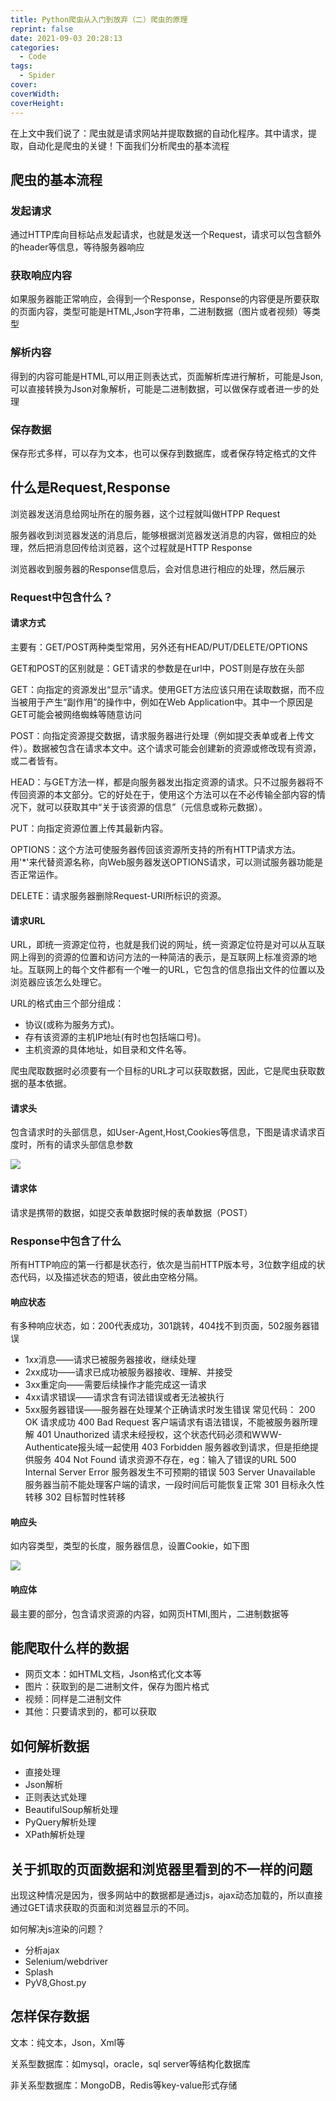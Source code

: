 ```yaml
---
title: Python爬虫从入门到放弃（二）爬虫的原理
reprint: false
date: 2021-09-03 20:28:13
categories:
  - Code
tags: 
  - Spider
cover:
coverWidth:
coverHeight:
---
```


在上文中我们说了：爬虫就是请求网站并提取数据的自动化程序。其中请求，提取，自动化是爬虫的关键！下面我们分析爬虫的基本流程

## 爬虫的基本流程

### 发起请求

通过HTTP库向目标站点发起请求，也就是发送一个Request，请求可以包含额外的header等信息，等待服务器响应

### 获取响应内容

如果服务器能正常响应，会得到一个Response，Response的内容便是所要获取的页面内容，类型可能是HTML,Json字符串，二进制数据（图片或者视频）等类型

### 解析内容

得到的内容可能是HTML,可以用正则表达式，页面解析库进行解析，可能是Json,可以直接转换为Json对象解析，可能是二进制数据，可以做保存或者进一步的处理

### 保存数据

保存形式多样，可以存为文本，也可以保存到数据库，或者保存特定格式的文件

## 什么是Request,Response

浏览器发送消息给网址所在的服务器，这个过程就叫做HTPP Request

服务器收到浏览器发送的消息后，能够根据浏览器发送消息的内容，做相应的处理，然后把消息回传给浏览器，这个过程就是HTTP Response

浏览器收到服务器的Response信息后，会对信息进行相应的处理，然后展示

### Request中包含什么？

#### 请求方式

主要有：GET/POST两种类型常用，另外还有HEAD/PUT/DELETE/OPTIONS

GET和POST的区别就是：GET请求的参数是在url中，POST则是存放在头部

GET：向指定的资源发出“显示”请求。使用GET方法应该只用在读取数据，而不应当被用于产生“副作用”的操作中，例如在Web Application中。其中一个原因是GET可能会被网络蜘蛛等随意访问

POST：向指定资源提交数据，请求服务器进行处理（例如提交表单或者上传文件）。数据被包含在请求本文中。这个请求可能会创建新的资源或修改现有资源，或二者皆有。

HEAD：与GET方法一样，都是向服务器发出指定资源的请求。只不过服务器将不传回资源的本文部分。它的好处在于，使用这个方法可以在不必传输全部内容的情况下，就可以获取其中“关于该资源的信息”（元信息或称元数据）。

PUT：向指定资源位置上传其最新内容。

OPTIONS：这个方法可使服务器传回该资源所支持的所有HTTP请求方法。用'*'来代替资源名称，向Web服务器发送OPTIONS请求，可以测试服务器功能是否正常运作。

DELETE：请求服务器删除Request-URI所标识的资源。

#### 请求URL

URL，即统一资源定位符，也就是我们说的网址，统一资源定位符是对可以从互联网上得到的资源的位置和访问方法的一种简洁的表示，是互联网上标准资源的地址。互联网上的每个文件都有一个唯一的URL，它包含的信息指出文件的位置以及浏览器应该怎么处理它。

URL的格式由三个部分组成：

- 协议(或称为服务方式)。
- 存有该资源的主机IP地址(有时也包括端口号)。
- 主机资源的具体地址，如目录和文件名等。

爬虫爬取数据时必须要有一个目标的URL才可以获取数据，因此，它是爬虫获取数据的基本依据。

#### 请求头

包含请求时的头部信息，如User-Agent,Host,Cookies等信息，下图是请求请求百度时，所有的请求头部信息参数

![](/images/fc15bbd0b412f64b9a0ddeea89d28ab2.png)

#### 请求体

请求是携带的数据，如提交表单数据时候的表单数据（POST）

### Response中包含了什么

所有HTTP响应的第一行都是状态行，依次是当前HTTP版本号，3位数字组成的状态代码，以及描述状态的短语，彼此由空格分隔。

#### 响应状态

有多种响应状态，如：200代表成功，301跳转，404找不到页面，502服务器错误

- 1xx消息——请求已被服务器接收，继续处理
- 2xx成功——请求已成功被服务器接收、理解、并接受
- 3xx重定向——需要后续操作才能完成这一请求
- 4xx请求错误——请求含有词法错误或者无法被执行
- 5xx服务器错误——服务器在处理某个正确请求时发生错误 常见代码： 200 OK 请求成功 400 Bad Request 客户端请求有语法错误，不能被服务器所理解 401 Unauthorized 请求未经授权，这个状态代码必须和WWW-Authenticate报头域一起使用 403 Forbidden 服务器收到请求，但是拒绝提供服务 404 Not Found 请求资源不存在，eg：输入了错误的URL 500 Internal Server Error 服务器发生不可预期的错误 503 Server Unavailable 服务器当前不能处理客户端的请求，一段时间后可能恢复正常 301 目标永久性转移 302 目标暂时性转移

#### 响应头

如内容类型，类型的长度，服务器信息，设置Cookie，如下图

![](/images/f0a43064c1165569471c96739d5d42b3.png)

#### 响应体

最主要的部分，包含请求资源的内容，如网页HTMl,图片，二进制数据等

## 能爬取什么样的数据

- 网页文本：如HTML文档，Json格式化文本等
- 图片：获取到的是二进制文件，保存为图片格式
- 视频：同样是二进制文件
- 其他：只要请求到的，都可以获取

## 如何解析数据

- 直接处理
- Json解析
- 正则表达式处理
- BeautifulSoup解析处理
- PyQuery解析处理
- XPath解析处理

## 关于抓取的页面数据和浏览器里看到的不一样的问题

出现这种情况是因为，很多网站中的数据都是通过js，ajax动态加载的，所以直接通过GET请求获取的页面和浏览器显示的不同。

如何解决js渲染的问题？

- 分析ajax
- Selenium/webdriver
- Splash
- PyV8,Ghost.py

## 怎样保存数据

文本：纯文本，Json，Xml等

关系型数据库：如mysql，oracle，sql server等结构化数据库

非关系型数据库：MongoDB，Redis等key-value形式存储
